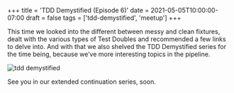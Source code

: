 +++
title = 'TDD Demystified (Episode 6)'
date = 2021-05-05T10:00:00-07:00
draft = false
tags = ['tdd-demystified', 'meetup']
+++

This time we looked into the different between messy and clean fixtures, dealt with the various types of Test Doubles and recommended a few links to delve into. And with that we also shelved the TDD Demystified series for the time being, because we’ve more interesting topics in the pipeline.

![tdd demystified]()

See you in our extended continuation series, soon.

